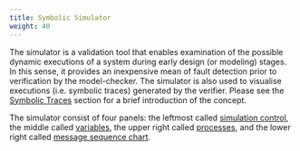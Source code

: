 ```yaml
---
title: Symbolic Simulator
weight: 40
---
```


The simulator is a validation tool that enables examination of the possible dynamic executions of a system during early design (or modeling) stages. In this sense, it provides an inexpensive mean of fault detection prior to verification by the model-checker. The simulator is also used to visualise executions (i.e. symbolic traces) generated by the verifier. Please see the [Symbolic Traces](Traces.html) section for a brief introduction of the concept.

The simulator consist of four panels: the leftmost called [simulation control](./Simulation_Control.html), the middle called [variables](./Variables_Window.html), the upper right called [processes](./Process_Window.html), and the lower right called [message sequence chart](./MSC_Window.html).